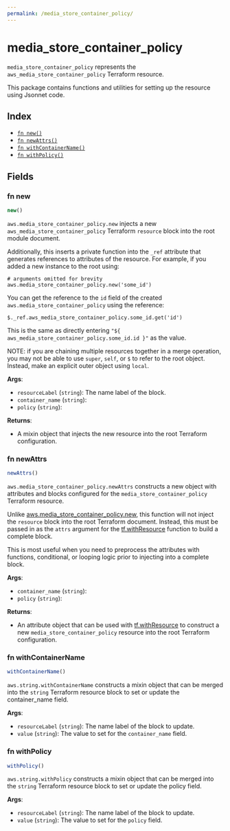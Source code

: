 ```yaml
---
permalink: /media_store_container_policy/
---
```


# media_store_container_policy

`media_store_container_policy` represents the `aws_media_store_container_policy` Terraform resource.



This package contains functions and utilities for setting up the resource using Jsonnet code.


## Index

* [`fn new()`](#fn-new)
* [`fn newAttrs()`](#fn-newattrs)
* [`fn withContainerName()`](#fn-withcontainername)
* [`fn withPolicy()`](#fn-withpolicy)

## Fields

### fn new

```ts
new()
```


`aws.media_store_container_policy.new` injects a new `aws_media_store_container_policy` Terraform `resource`
block into the root module document.

Additionally, this inserts a private function into the `_ref` attribute that generates references to attributes of the
resource. For example, if you added a new instance to the root using:

    # arguments omitted for brevity
    aws.media_store_container_policy.new('some_id')

You can get the reference to the `id` field of the created `aws.media_store_container_policy` using the reference:

    $._ref.aws_media_store_container_policy.some_id.get('id')

This is the same as directly entering `"${ aws_media_store_container_policy.some_id.id }"` as the value.

NOTE: if you are chaining multiple resources together in a merge operation, you may not be able to use `super`, `self`,
or `$` to refer to the root object. Instead, make an explicit outer object using `local`.

**Args**:
  - `resourceLabel` (`string`): The name label of the block.
  - `container_name` (`string`): 
  - `policy` (`string`): 

**Returns**:
- A mixin object that injects the new resource into the root Terraform configuration.


### fn newAttrs

```ts
newAttrs()
```


`aws.media_store_container_policy.newAttrs` constructs a new object with attributes and blocks configured for the `media_store_container_policy`
Terraform resource.

Unlike [aws.media_store_container_policy.new](#fn-mediastorecontainerpolicynew), this function will not inject the `resource`
block into the root Terraform document. Instead, this must be passed in as the `attrs` argument for the
[tf.withResource](https://github.com/tf-libsonnet/core/tree/main/docs#fn-withresource) function to build a complete block.

This is most useful when you need to preprocess the attributes with functions, conditional, or looping logic prior to
injecting into a complete block.

**Args**:
  - `container_name` (`string`): 
  - `policy` (`string`): 

**Returns**:
  - An attribute object that can be used with [tf.withResource](https://github.com/tf-libsonnet/core/tree/main/docs#fn-withresource) to construct a new `media_store_container_policy` resource into the root Terraform configuration.


### fn withContainerName

```ts
withContainerName()
```

`aws.string.withContainerName` constructs a mixin object that can be merged into the `string`
Terraform resource block to set or update the container_name field.



**Args**:
  - `resourceLabel` (`string`): The name label of the block to update.
  - `value` (`string`): The value to set for the `container_name` field.


### fn withPolicy

```ts
withPolicy()
```

`aws.string.withPolicy` constructs a mixin object that can be merged into the `string`
Terraform resource block to set or update the policy field.



**Args**:
  - `resourceLabel` (`string`): The name label of the block to update.
  - `value` (`string`): The value to set for the `policy` field.
